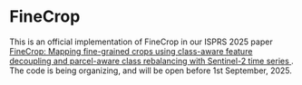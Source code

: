 # FineCrop
This is an official implementation of FineCrop in our ISPRS 2025 paper <a href="https://authors.elsevier.com/c/1lbcd3I9x1uc1l">FineCrop: Mapping fine-grained crops using class-aware feature decoupling and parcel-aware class rebalancing with Sentinel-2 time series </a>.
The code is being organizing, and will be open before 1st September, 2025. 

